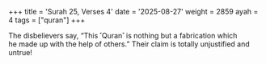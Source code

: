 +++
title = 'Surah 25, Verses 4'
date = '2025-08-27'
weight = 2859
ayah = 4
tags = ["quran"]
+++

The disbelievers say, “This ˹Quran˺ is nothing but a fabrication which he made up with the help of others.” Their claim is totally unjustified and untrue!